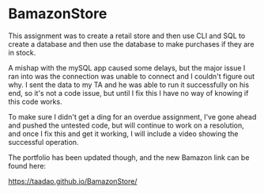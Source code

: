 # BamazonStore

This assignment was to create a retail store and then use CLI and SQL to create a database and then use the database to make purchases if they are in stock. 

A mishap with the mySQL app caused some delays, but the major issue I ran into was the connection was unable to connect and I couldn't figure out why. I sent the data to my TA and he was able to run it successfully on his end, so it's not a code issue, but until I fix this I have no way of knowing if this code works. 

To make sure I didn't get a ding for an overdue assignment, I've gone ahead and pushed the untested code, but will continue to work on a resolution, and once I fix this and get it working, I will include a video showing the successful operation. 

The portfolio has been updated though, and the new Bamazon link can be found here: 

https://taadao.github.io/BamazonStore/


